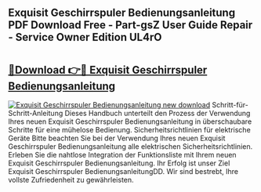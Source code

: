 ## Exquisit Geschirrspuler Bedienungsanleitung PDF Download Free - Part-gsZ User Guide Repair - Service Owner Edition UL4rO

# <h2><a href="http://df3tuq.blite.top/?on=Exquisit+Geschirrspuler+Bedienungsanleitung">🔗Download 👉🔴 Exquisit Geschirrspuler Bedienungsanleitung</a></h2>

[![Exquisit Geschirrspuler Bedienungsanleitung new download](https://i.imgur.com/lujVjoI.png)](http://df3tuq.blite.top/?on=Exquisit+Geschirrspuler+Bedienungsanleitung)
Schritt-für-Schritt-Anleitung Dieses Handbuch unterteilt den Prozess der Verwendung Ihres neuen Exquisit Geschirrspuler Bedienungsanleitung in überschaubare Schritte für eine mühelose Bedienung. Sicherheitsrichtlinien für elektrische Geräte Bitte beachten Sie bei der Verwendung Ihres neuen Exquisit Geschirrspuler Bedienungsanleitung alle elektrischen Sicherheitsrichtlinien. Erleben Sie die nahtlose Integration der Funktionsliste mit Ihrem neuen Exquisit Geschirrspuler Bedienungsanleitung. Ihr Erfolg ist unser Ziel Exquisit Geschirrspuler BedienungsanleitungDD. Wir sind bestrebt, Ihre vollste Zufriedenheit zu gewährleisten.
